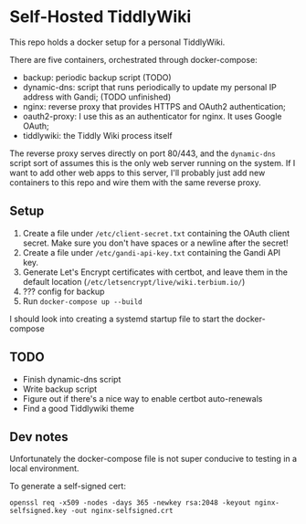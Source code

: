 # Self-Hosted TiddlyWiki

This repo holds a docker setup for a personal TiddlyWiki.

There are five containers, orchestrated through docker-compose:
 - backup: periodic backup script (TODO)
 - dynamic-dns: script that runs periodically to update my personal IP address with Gandi; (TODO unfinished)
 - nginx: reverse proxy that provides HTTPS and OAuth2 authentication;
 - oauth2-proxy: I use this as an authenticator for nginx. It uses Google OAuth;
 - tiddlywiki: the Tiddly Wiki process itself

The reverse proxy serves directly on port 80/443, and the `dynamic-dns` script sort of assumes this is the only web server running on the system. If I want to add other web apps to this server, I'll probably just add new containers to this repo and wire them with the same reverse proxy.

## Setup

1. Create a file under `/etc/client-secret.txt` containing the OAuth client secret. Make sure you don't have spaces or a newline after the secret!
2. Create a file under `/etc/gandi-api-key.txt` containing the Gandi API key.
3. Generate Let's Encrypt certificates with certbot, and leave them in the default location (`/etc/letsencrypt/live/wiki.terbium.io/`)
4. ??? config for backup
5. Run `docker-compose up --build`

I should look into creating a systemd startup file to start the docker-compose

## TODO

* Finish dynamic-dns script
* Write backup script
* Figure out if there's a nice way to enable certbot auto-renewals
* Find a good Tiddlywiki theme

## Dev notes

Unfortunately the docker-compose file is not super conducive to testing in a local environment.

To generate a self-signed cert:

```shell
openssl req -x509 -nodes -days 365 -newkey rsa:2048 -keyout nginx-selfsigned.key -out nginx-selfsigned.crt
```

